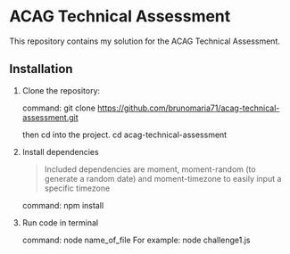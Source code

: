 # ACAG Technical Assessment

This repository contains my solution for the ACAG Technical Assessment.

## Installation

1. Clone the repository:

   command: git clone https://github.com/brunomaria71/acag-technical-assessment.git

   then cd into the project. cd acag-technical-assessment

2. Install dependencies

   > Included dependencies are moment, moment-random (to generate a random date) and moment-timezone to easily input a specific timezone

   command: npm install

3. Run code in terminal

   command: node name_of_file For example: node challenge1.js
